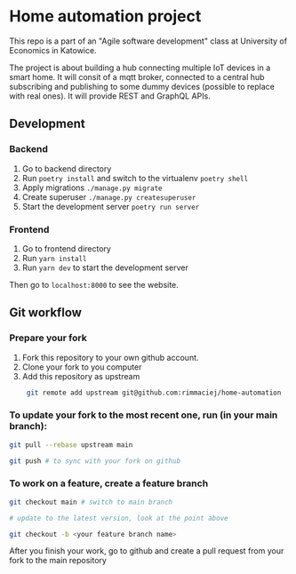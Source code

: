 # Home automation project
This repo is a part of an "Agile software development" class at University of Economics in Katowice.

The project is about building a hub connecting multiple IoT devices in a smart home.
It will consit of a mqtt broker, connected to a central hub subscribing and publishing to some dummy devices (possible to replace with real ones). It will provide REST and GraphQL APIs.

## Development
### Backend
1. Go to backend directory
2. Run `poetry install` and switch to the virtualenv `poetry shell`
3. Apply migrations `./manage.py migrate`
4. Create superuser `./manage.py createsuperuser`
5. Start the development server `poetry run server`

### Frontend
1. Go to frontend directory
2. Run `yarn install`
3. Run `yarn dev` to start the development server

Then go to `localhost:8000` to see the website.

## Git workflow

### Prepare your fork
1. Fork this repository to your own github account.
2. Clone your fork to you computer
3. Add this repository as upstream
   ```sh
    git remote add upstream git@github.com:rimmaciej/home-automation
   ```

### To update your fork to the most recent one, run (in your main branch):
```sh
git pull --rebase upstream main

git push # to sync with your fork on github
```

### To work on a feature, create a feature branch
```sh
git checkout main # switch to main branch

# update to the latest version, look at the point above

git checkout -b <your feature branch name>
```

After you finish your work, go to github and create a pull request from your fork to the main repository
